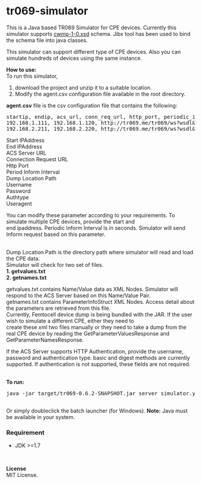 tr069-simulator
===============

This is a Java based TR069 Simulator for CPE devices. Currently this simulator supports <a href="http://www.broadband-forum.org/cwmp/cwmp-1-0.xsd">cwmp-1-0.xsd</a>
schema. Jibx tool has been used to bind the schema file into java classes.

This simulator can support different type of CPE devices. Also you can simulate hundreds of devices using the same instance.

<b>How to use:</b><br>
To run this simulator,<br> 
1. download the project and unzip it to a suitable location.<br>
2. Modify the agent.csv configuration file available in the root directory.<br>

<b>agent.csv</b> file is the csv configuration file that contains the following:<br>
<div class="highlight"><pre>
<span class="c1">startip, endip, acs_url, conn_req_url, http_port, periodic_inform, dump_location, username, password, authtype, useragent</span>
<span class="kd">192.168.1.111, 192.168.1.120, http://tr069.me/tr069/ws?wsdl&probe=257ebf, /wsdl, 8035, 300, /dump/microcell/, user1, passwd1, basic</span>
<span class="kd">192.168.2.211, 192.168.2.220, http://tr069.me/tr069/ws?wsdl&probe=257ebf, /wsdl, 8035, 300, /dump/microcell/, user1, passwd1, basic</span>
</pre></div>
Start IPAddress <br> 
End IPAddress<br>
ACS Server URL<br>
Connection Request URL<br>
Http Port<br>
Period Inform Interval<br>
Dump Location Path<br>
Username<br>
Password<br>
Authtype<br>
Useragent<br>

You can modify these parameter according to your requirements. To simulate multiple CPE devices, provide the start and<br>
end ipaddress. Periodic Inform Interval is in seconds. Simulator will send Inform request based on this parameter.<br><br> 

Dump Location Path is the directory path where simulator will read and load the CPE data. <br>
Simulator will check for two set of files.<br>
<b>1. getvalues.txt</b><br>
<b>2. getnames.txt</b><br>

getvalues.txt contains Name/Value data as XML Nodes. Simulator will respond to the ACS Server based on this Name/Value Pair.<br>
getnames.txt contains ParameterInfoStruct XML Nodes. Access detail about the parameters are retrieved from this file.
<br>
Currently, Femtocell device dump is being bundled with the JAR. If the user wish to simulate a different CPE, either they need to <br>
create these xml two files manually or they need to take a dump from the real CPE device by reading the GetParameterValuesResponse
and GetParameterNamesResponse.<br>

If the ACS Server supports HTTP Authentication, provide the username, password and authentication type. basic and digest 
methods are currently supported. If authentication is not supported, these fields are not required.<br><br>

<b>To run:</b><br>
<div class="highlight"><pre>
java -jar target/tr069-0.6.2-SNAPSHOT.jar server simulator.yml<br>
</pre></div>
Or simply doubleclick the batch launcher (for Windows).
<b>Note:</b> Java must be available in your system.

### Requirement

- JDK >=1.7

<br>

<b>License</b><br>
MIT License.<br>



